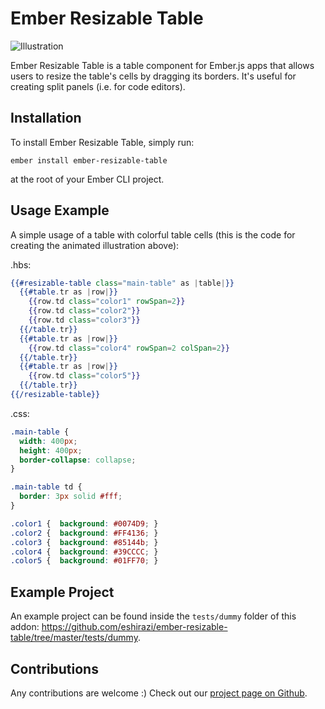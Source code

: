 # Ember Resizable Table

![Illustration](https://github.com/eshirazi/ember-resizable-table/raw/master/documentation/assets/demo1.gif)

Ember Resizable Table is a table component for Ember.js apps that allows users to resize the table's cells by dragging its borders. It's useful for creating split panels (i.e. for code editors).

## Installation

To install Ember Resizable Table, simply run:

`ember install ember-resizable-table`

at the root of your Ember CLI project.

## Usage Example

A simple usage of a table with colorful table cells (this is the code for creating the animated illustration above):

.hbs:
```handlebars
{{#resizable-table class="main-table" as |table|}}
  {{#table.tr as |row|}}
    {{row.td class="color1" rowSpan=2}}
    {{row.td class="color2"}}
    {{row.td class="color3"}}
  {{/table.tr}}
  {{#table.tr as |row|}}
    {{row.td class="color4" rowSpan=2 colSpan=2}}
  {{/table.tr}}
  {{#table.tr as |row|}}
    {{row.td class="color5"}}
  {{/table.tr}}
{{/resizable-table}}
```

.css:
```css
.main-table {
  width: 400px;
  height: 400px;
  border-collapse: collapse;
}

.main-table td {
  border: 3px solid #fff;
}

.color1 {  background: #0074D9; }
.color2 {  background: #FF4136; }
.color3 {  background: #85144b; }
.color4 {  background: #39CCCC; }
.color5 {  background: #01FF70; }
```

## Example Project

An example project can be found inside the `tests/dummy` folder of this addon: https://github.com/eshirazi/ember-resizable-table/tree/master/tests/dummy.

## Contributions

Any contributions are welcome :) Check out our [project page on Github](https://github.com/eshirazi/ember-resizable-table).
